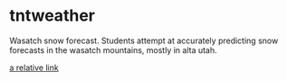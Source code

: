 # tntweather
Wasatch snow forecast. Students attempt at accurately predicting snow forecasts in the wasatch mountains, mostly in alta utah. 

[a relative link](04-04-2022.md)
